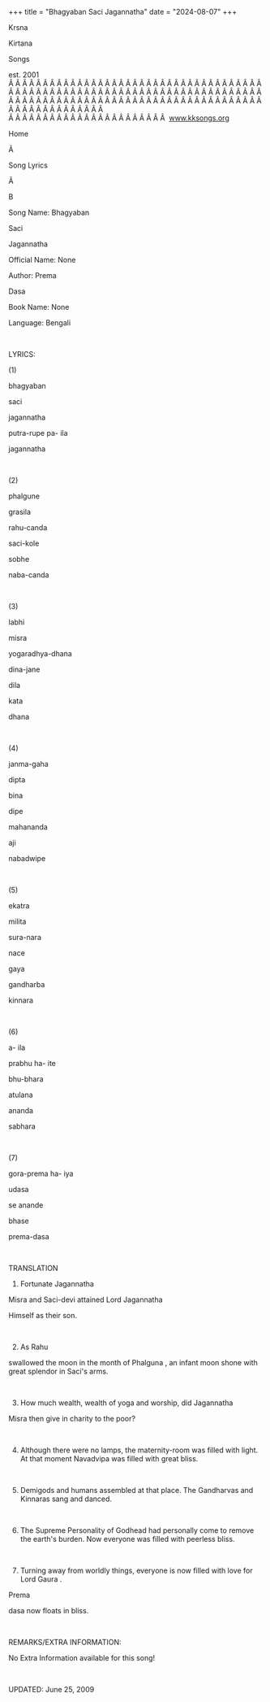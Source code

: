 +++ 
title = "Bhagyaban Saci Jagannatha"
date = "2024-08-07"
+++

Krsna
 
Kirtana
 
Songs

est. 2001
Â Â Â Â Â Â Â Â Â Â Â Â Â Â Â Â Â Â Â Â Â Â Â Â Â Â Â Â Â Â Â Â Â Â Â Â Â Â Â Â Â Â Â Â Â Â Â Â Â Â Â Â Â Â Â Â Â Â Â Â Â Â Â Â Â Â Â Â Â Â Â Â Â Â Â Â Â Â Â Â Â Â Â Â Â Â Â Â Â Â Â Â Â Â Â Â Â Â Â Â Â Â Â Â Â Â Â Â Â Â Â Â Â Â Â Â Â Â Â Â Â Â Â Â Â  
Â Â Â Â Â Â Â Â Â Â Â Â Â Â Â Â Â Â Â Â Â Â Â  
www.kksongs.org








Home


Ã 
 
Song Lyrics
 
Ã 
 
B


Song Name: 
Bhagyaban
 
Saci
 
Jagannatha


Official Name: None


Author: 
Prema
 
Dasa


Book Name: None


Language: 
Bengali


 


LYRICS:


(1)


bhagyaban
 
saci
 
jagannatha


putra-rupe
 pa-
ila
 
jagannatha


 


(2)


phalgune
 
grasila
 
rahu-canda


saci-kole
 
sobhe
 
naba-canda


 


(3)


labhi
 
misra
 
yogaradhya-dhana


dina-jane
 
dila
 
kata
 
dhana


 


(4)


janma-gaha
 
dipta
 
bina
 
dipe


mahananda
 
aji
 
nabadwipe


 


(5)


ekatra
 
milita
 
sura-nara


nace
 
gaya
 
gandharba
 
kinnara


 


(6)


a-
ila


prabhu
 ha-
ite
 
bhu-bhara


atulana
 
ananda
 
sabhara


 


(7)


gora-prema
 ha-
iya
 
udasa


se 
anande


bhase
 
prema-dasa


 


TRANSLATION


1) Fortunate 
Jagannatha
 
Misra
 and 
Saci-devi
 attained Lord 
Jagannatha

Himself as their son.


 


2) As 
Rahu

swallowed the moon in the month of 
Phalguna
, an
infant moon shone with great splendor in 
Saci's
 arms.


 


3) How much wealth, wealth
of yoga and worship, did 
Jagannatha
 
Misra
 then give in charity to the poor?


 


4) Although there were no
lamps, the maternity-room was filled with light. At that moment 
Navadvipa
 was filled with great bliss.


 


5) Demigods and humans
assembled at that place. The 
Gandharvas
 and 
Kinnaras
 sang and danced.


 


6) The Supreme Personality
of Godhead had personally come to remove the earth's burden. Now everyone was
filled with peerless bliss.


 


7) Turning away from
worldly things, everyone is now filled with love for Lord 
Gaura
.

Prema
 
dasa
 now floats in
bliss.


 


REMARKS/EXTRA INFORMATION:


No
Extra Information available for this song!


 


UPDATED:
 June 25, 2009